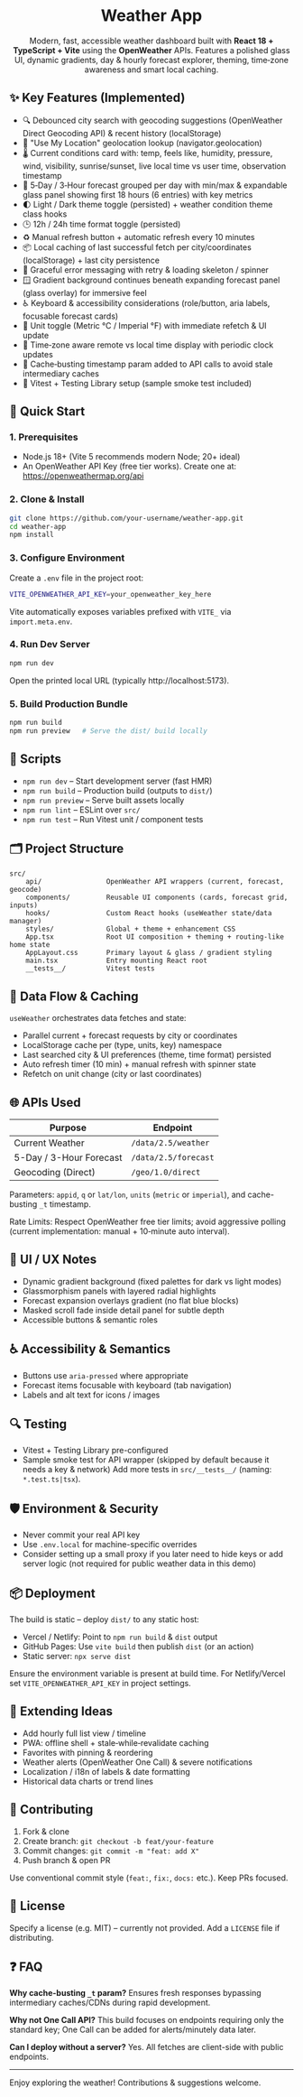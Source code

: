 <div align="center">

# Weather App

Modern, fast, accessible weather dashboard built with **React 18 + TypeScript + Vite** using the **OpenWeather** APIs. Features a polished glass UI, dynamic gradients, day & hourly forecast explorer, theming, time‑zone awareness and smart local caching.

</div>

## ✨ Key Features (Implemented)

- 🔍 Debounced city search with geocoding suggestions (OpenWeather Direct Geocoding API) & recent history (localStorage)
- 📍 "Use My Location" geolocation lookup (navigator.geolocation)
- 🌡️ Current conditions card with: temp, feels like, humidity, pressure, wind, visibility, sunrise/sunset, live local time vs user time, observation timestamp
- 📆 5‑Day / 3‑Hour forecast grouped per day with min/max & expandable glass panel showing first 18 hours (6 entries) with key metrics
- 🌓 Light / Dark theme toggle (persisted) + weather condition theme class hooks
- 🕒 12h / 24h time format toggle (persisted)
- ♻️ Manual refresh button + automatic refresh every 10 minutes
- 📦 Local caching of last successful fetch per city/coordinates (localStorage) + last city persistence
- 🚫 Graceful error messaging with retry & loading skeleton / spinner
- 🪟 Gradient background continues beneath expanding forecast panel (glass overlay) for immersive feel
- ♿ Keyboard & accessibility considerations (role/button, aria labels, focusable forecast cards)
- 🔁 Unit toggle (Metric °C / Imperial °F) with immediate refetch & UI update
- 🧭 Time‑zone aware remote vs local time display with periodic clock updates
- 🔐 Cache‑busting timestamp param added to API calls to avoid stale intermediary caches
- 🧪 Vitest + Testing Library setup (sample smoke test included)

## 🚀 Quick Start

### 1. Prerequisites
- Node.js 18+ (Vite 5 recommends modern Node; 20+ ideal)
- An OpenWeather API Key (free tier works). Create one at: https://openweathermap.org/api

### 2. Clone & Install
```bash
git clone https://github.com/your-username/weather-app.git
cd weather-app
npm install
```

### 3. Configure Environment
Create a `.env` file in the project root:
```bash
VITE_OPENWEATHER_API_KEY=your_openweather_key_here
```
Vite automatically exposes variables prefixed with `VITE_` via `import.meta.env`.

### 4. Run Dev Server
```bash
npm run dev
```
Open the printed local URL (typically http://localhost:5173).

### 5. Build Production Bundle
```bash
npm run build
npm run preview   # Serve the dist/ build locally
```

## 🔧 Scripts
- `npm run dev` – Start development server (fast HMR)
- `npm run build` – Production build (outputs to `dist/`)
- `npm run preview` – Serve built assets locally
- `npm run lint` – ESLint over `src/`
- `npm run test` – Run Vitest unit / component tests

## 🗂️ Project Structure
```
src/
	api/                OpenWeather API wrappers (current, forecast, geocode)
	components/         Reusable UI components (cards, forecast grid, inputs)
	hooks/              Custom React hooks (useWeather state/data manager)
	styles/             Global + theme + enhancement CSS
	App.tsx             Root UI composition + theming + routing-like home state
	AppLayout.css       Primary layout & glass / gradient styling
	main.tsx            Entry mounting React root
	__tests__/          Vitest tests
```

## 🔌 Data Flow & Caching
`useWeather` orchestrates data fetches and state:
- Parallel current + forecast requests by city or coordinates
- LocalStorage cache per (type, units, key) namespace
- Last searched city & UI preferences (theme, time format) persisted
- Auto refresh timer (10 min) + manual refresh with spinner state
- Refetch on unit change (city or last coordinates)

## 🌐 APIs Used
| Purpose | Endpoint |
|---------|----------|
| Current Weather | `/data/2.5/weather` |
| 5-Day / 3-Hour Forecast | `/data/2.5/forecast` |
| Geocoding (Direct) | `/geo/1.0/direct` |

Parameters: `appid`, `q` or `lat/lon`, `units` (`metric` or `imperial`), and cache-busting `_t` timestamp. 

Rate Limits: Respect OpenWeather free tier limits; avoid aggressive polling (current implementation: manual + 10‑minute auto interval).

## 🎨 UI / UX Notes
- Dynamic gradient background (fixed palettes for dark vs light modes)
- Glassmorphism panels with layered radial highlights
- Forecast expansion overlays gradient (no flat blue blocks)
- Masked scroll fade inside detail panel for subtle depth
- Accessible buttons & semantic roles

## ♿ Accessibility & Semantics
- Buttons use `aria-pressed` where appropriate
- Forecast items focusable with keyboard (tab navigation)
- Labels and alt text for icons / images

## 🔍 Testing
- Vitest + Testing Library pre-configured
- Sample smoke test for API wrapper (skipped by default because it needs a key & network)
Add more tests in `src/__tests__/` (naming: `*.test.ts|tsx`).

## 🛡️ Environment & Security
- Never commit your real API key
- Use `.env.local` for machine-specific overrides
- Consider setting up a small proxy if you later need to hide keys or add server logic (not required for public weather data in this demo)

## 📦 Deployment
The build is static – deploy `dist/` to any static host:
- Vercel / Netlify: Point to `npm run build` & `dist` output
- GitHub Pages: Use `vite build` then publish `dist` (or an action)
- Static server: `npx serve dist`

Ensure the environment variable is present at build time. For Netlify/Vercel set `VITE_OPENWEATHER_API_KEY` in project settings.

## 🔧 Extending Ideas
- Add hourly full list view / timeline
- PWA: offline shell + stale‑while‑revalidate caching
- Favorites with pinning & reordering
- Weather alerts (OpenWeather One Call) & severe notifications
- Localization / i18n of labels & date formatting
- Historical data charts or trend lines

## 🤝 Contributing
1. Fork & clone
2. Create branch: `git checkout -b feat/your-feature`
3. Commit changes: `git commit -m "feat: add X"`
4. Push branch & open PR

Use conventional commit style (`feat:`, `fix:`, `docs:` etc.). Keep PRs focused.

## 📄 License
Specify a license (e.g. MIT) – currently not provided. Add a `LICENSE` file if distributing.

## ❓ FAQ
**Why cache-busting `_t` param?** Ensures fresh responses bypassing intermediary caches/CDNs during rapid development.

**Why not One Call API?** This build focuses on endpoints requiring only the standard key; One Call can be added for alerts/minutely data later.

**Can I deploy without a server?** Yes. All fetches are client-side with public endpoints.

---
Enjoy exploring the weather! Contributions & suggestions welcome.


